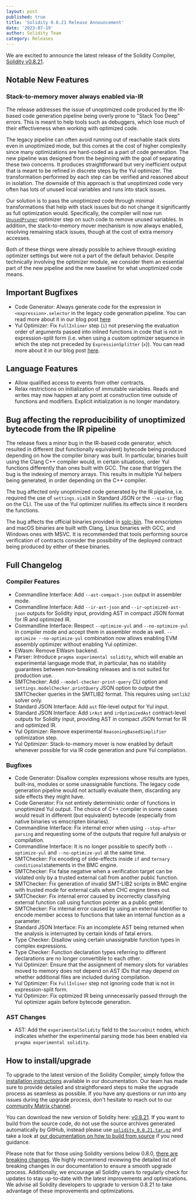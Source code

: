 ```yaml
---
layout: post
published: true
title: 'Solidity 0.8.21 Release Announcement'
date: '2023-07-19'
author: Solidity Team
category: Releases
---
```


We are excited to announce the latest release of the Solidity Compiler, [Solidity v0.8.21](https://github.com/ethereum/solidity/releases/tag/v0.8.21).

## Notable New Features

### Stack-to-memory mover always enabled via-IR

The release addresses the issue of unoptimized code produced by the IR-based code generation pipeline being overly prone to "Stack Too Deep" errors.
This is meant to help tools such as debuggers, which lose much of their effectiveness when working with optimized code.

The legacy pipeline can often avoid running out of reachable stack slots even in unoptimized mode, but this comes at the cost of higher complexity since many optimizations are hard-coded as a part of code generation.
The new pipeline was designed from the beginning with the goal of separating these two concerns.
It produces straightforward but very inefficient output that is meant to be refined in discrete steps by the Yul optimizer.
The transformation performed by each step can be verified and reasoned about in isolation.
The downside of this approach is that unoptimized code very often has lots of unused local variables and runs into stack issues.

Our solution is to pass the unoptimized code through minimal transformations that help with stack issues but do not change it significantly as full optimization would.
Specifically, the compiler will now run [`UnusedPruner`](https://docs.soliditylang.org/en/v0.8.21/internals/optimizer.html#unused-pruner) optimizer step on such code to remove unused variables.
In addition, the stack-to-memory mover mechanism is now always enabled, resolving remaining stack issues, though at the cost of extra memory accesses.

Both of these things were already possible to achieve through existing optimizer settings but were not a part of the default behavior.
Despite technically involving the optimizer module, we consider them an essential part of the new pipeline and the new baseline for what unoptimized code means.

## Important Bugfixes

- Code Generator: Always generate code for the expression in ``<expression>.selector`` in the legacy code generation pipeline. You can read more about it in our blog post [here](https://soliditylang.org/blog/2023/07/19/missing-side-effects-on-selector-access-bug)
- Yul Optimizer: Fix ``FullInliner`` step (``i``) not preserving the evaluation order of arguments passed into inlined functions in code that is not in expression-split form (i.e. when using a custom optimizer sequence in which the step not preceded by ``ExpressionSplitter`` (``x``)). You can read more about it in our blog post [here](https://soliditylang.org/blog/2023/07/19/full-inliner-non-expression-split-argument-evaluation-order-bug).

## Language Features

- Allow qualified access to events from other contracts.
- Relax restrictions on initialization of immutable variables. Reads and writes may now happen at any point at construction time outside of functions and modifiers. Explicit initialization is no longer mandatory.

## Bug affecting the reproducibility of unoptimized bytecode from the IR pipeline

The release fixes a minor bug in the IR-based code generator, which resulted in different (but functionally equivalent) bytecode being produced depending on how the compiler binary was built.
In particular, binaries built using the Clang C++ compiler would, in certain situations, order Yul functions differently than ones built with GCC.
The case that triggers the bug is the indexing of memory arrays.
This results in multiple Yul helpers being generated, in order depending on the C++ compiler.

The bug affected only unoptimized code generated by the IR pipeline, i.e. required the use of `settings.viaIR` in Standard JSON or the `--via-ir` flag on the CLI.
The use of the Yul optimizer nullifies its effects since it reorders the functions.

The bug affects the official binaries provided in [solc-bin](https://github.com/ethereum/solc-bin/).
The emscripten and macOS binaries are built with Clang, Linux binaries with GCC, and Windows ones with MSVC.
It is recommended that tools performing source verification of contracts consider the possibility of the deployed contract being produced by either of these binaries.

## Full Changelog

### Compiler Features

- Commandline Interface: Add ``--ast-compact-json`` output in assembler mode.
- Commandline Interface: Add ``--ir-ast-json`` and ``--ir-optimized-ast-json`` outputs for Solidity input, providing AST in compact JSON format for IR and optimized IR.
- Commandline Interface: Respect ``--optimize-yul`` and ``--no-optimize-yul`` in compiler mode and accept them in assembler mode as well. ``--optimize --no-optimize-yul`` combination now allows enabling EVM assembly optimizer without enabling Yul optimizer.
- EWasm: Remove EWasm backend.
- Parser: Introduce ``pragma experimental solidity``, which will enable an experimental language mode that, in particular, has no stability guarantees between non-breaking releases and is not suited for production use.
- SMTChecker: Add ``--model-checker-print-query`` CLI option and ``settings.modelChecker.printQuery`` JSON option to output the SMTChecker queries in the SMTLIB2 format. This requires using ``smtlib2`` solver only.
- Standard JSON Interface: Add ``ast`` file-level output for Yul input.
- Standard JSON Interface: Add ``irAst`` and ``irOptimizedAst`` contract-level outputs for Solidity input, providing AST in compact JSON format for IR and optimized IR.
- Yul Optimizer: Remove experimental ``ReasoningBasedSimplifier`` optimization step.
- Yul Optimizer: Stack-to-memory mover is now enabled by default whenever possible for via IR code generation and pure Yul compilation.

### Bugfixes

-  Code Generator: Disallow complex expressions whose results are types, built-ins, modules or some unassignable functions. The legacy code generation pipeline would not actually evaluate them, discarding any side effects they might have.
- Code Generator: Fix not entirely deterministic order of functions in unoptimized Yul output. The choice of C++ compiler in some cases would result in different (but equivalent) bytecode (especially from native binaries vs emscripten binaries).
- Commandline Interface: Fix internal error when using ``--stop-after parsing`` and requesting some of the outputs that require full analysis or compilation.
- Commandline Interface: It is no longer possible to specify both ``--optimize-yul`` and ``--no-optimize-yul`` at the same time.
- SMTChecker: Fix encoding of side-effects inside ``if`` and ``ternary conditional``statements in the BMC engine.
- SMTChecker: Fix false negative when a verification target can be violated only by a trusted external call from another public function.
- SMTChecker: Fix generation of invalid SMT-LIB2 scripts in BMC engine with trusted mode for external calls when CHC engine times out.
- SMTChecker: Fix internal error caused by incorrectly classifying external function call using function pointer as a public getter.
- SMTChecker: Fix internal error caused by using an external identifier to encode member access to functions that take an internal function as a parameter.
- Standard JSON Interface: Fix an incomplete AST being returned when the analysis is interrupted by certain kinds of fatal errors.
- Type Checker: Disallow using certain unassignable function types in complex expressions.
- Type Checker: Function declaration types referring to different declarations are no longer convertible to each other.
- Yul Optimizer: Ensure that the assignment of memory slots for variables moved to memory does not depend on AST IDs that may depend on whether additional files are included during compilation.
- Yul Optimizer: Fix ``FullInliner`` step not ignoring code that is not in expression-split form.
- Yul Optimizer: Fix optimized IR being unnecessarily passed through the Yul optimizer again before bytecode generation.
  
### AST Changes

- AST: Add the ``experimentalSolidity`` field to the ``SourceUnit`` nodes, which indicates whether the experimental parsing mode has been enabled via ``pragma experimental solidity``.

## How to install/upgrade

To upgrade to the latest version of the Solidity Compiler,
simply follow the [installation instructions](https://docs.soliditylang.org/en/v0.8.21/installing-solidity.html) available in our documentation.
Our team has made sure to provide detailed and straightforward steps to make the upgrade process as seamless as possible.
If you have any questions or run into any issues during the upgrade process,
don't hesitate to reach out to our [community Matrix channel](https://matrix.to/#/#ethereum_solidity:gitter.im).

You can download the new version of Solidity here: [v0.8.21](https://github.com/ethereum/solidity/releases/tag/v0.8.21).
If you want to build from the source code, do not use the source archives generated automatically by GitHub,
instead please use [`solidity_0.8.21.tar.gz`](https://github.com/ethereum/solidity/releases/download/v0.8.21/solidity_0.8.21.tar.gz)
and take a look at [our documentation on how to build from source](https://docs.soliditylang.org/en/v0.8.21/installing-solidity.html#building-from-source)
if you need guidance.

Please note that for those using Solidity versions below 0.8.0, [there are breaking changes](https://docs.soliditylang.org/en/v0.8.21/080-breaking-changes.html).
We highly recommend reviewing the detailed list of breaking changes in our documentation to ensure a smooth upgrade process.
Additionally, we encourage all Solidity users to regularly check for updates to stay up-to-date with the latest improvements and optimizations.
We advise all Solidity developers to upgrade to version 0.8.21 to take advantage of these improvements and optimizations.

